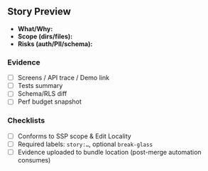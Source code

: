 <!-- Example GitHub PR template implementing the ADF Story Preview requirements. Copy to .github/pull_request_template.md -->

## Story Preview
- **What/Why:** <!-- Summarize the change and link to Story/Issue -->
- **Scope (dirs/files):** <!-- List directories/files; keep aligned with Edit Locality declaration -->
- **Risks (auth/PII/schema):** <!-- Note security, privacy, or schema considerations -->

### Evidence
- [ ] Screens / API trace / Demo link
- [ ] Tests summary <!-- Include command + results -->
- [ ] Schema/RLS diff <!-- Attach migration snippet or explain N/A -->
- [ ] Perf budget snapshot <!-- Link to perf report or metric -->

### Checklists
- [ ] Conforms to SSP scope & Edit Locality
- [ ] Required labels: `story:…`, optional `break-glass`
- [ ] Evidence uploaded to bundle location (post-merge automation consumes)
